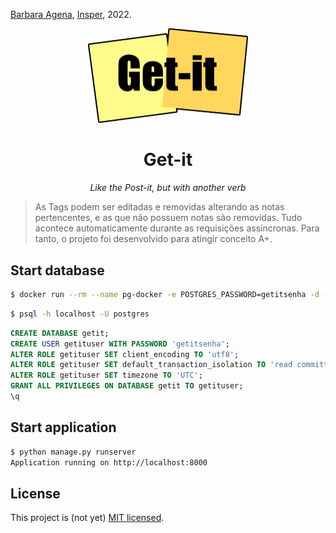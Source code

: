 [Barbara Agena](http://lattes.cnpq.br/3888793516541327), [Insper](https://www.insper.edu.br/), 2022.

<p align="center">
  <img src="notes/static/notes/image/logo-getit.png" alt="Get-it" width="256">
</p>
<h1 align="center">
  Get-it
</h1>
<p align="center">
  <i>Like the Post-it, but with another verb</i>
</p>

> As Tags podem ser editadas e removidas alterando as notas pertencentes, e as que não possuem notas são removidas. Tudo acontece automaticamente durante as requisições assíncronas. Para tanto, o projeto foi desenvolvido para atingir conceito A+.

## Start database
```bash
$ docker run --rm --name pg-docker -e POSTGRES_PASSWORD=getitsenha -d -p 5432:5432 -v $HOME/docker/volumes/postgres:/var/lib/postgresql/data postgres
```

```bash
$ psql -h localhost -U postgres
```

```sql
CREATE DATABASE getit;
CREATE USER getituser WITH PASSWORD 'getitsenha';
ALTER ROLE getituser SET client_encoding TO 'utf8';
ALTER ROLE getituser SET default_transaction_isolation TO 'read committed';
ALTER ROLE getituser SET timezone TO 'UTC';
GRANT ALL PRIVILEGES ON DATABASE getit TO getituser;
\q
```

## Start application
```bash
$ python manage.py runserver
Application running on http://localhost:8000
```

## License
This project is (not yet) [MIT licensed](https://www.insper.edu.br/).

